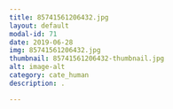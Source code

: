 ```yaml
---
title: 85741561206432.jpg
layout: default
modal-id: 71
date: 2019-06-28
img: 85741561206432.jpg
thumbnail: 85741561206432-thumbnail.jpg
alt: image-alt
category: cate_human
description: .

---
```

